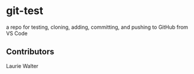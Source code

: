 # git-test
a repo for testing, cloning, adding, committing, and pushing to GitHub from VS Code

## Contributors
Laurie Walter